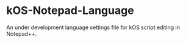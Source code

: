 # kOS-Notepad-Language
An under development language settings file for kOS script editing in Notepad++.
